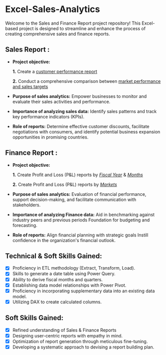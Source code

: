 # Excel-Sales-Analytics
Welcome to the Sales and Finance Report project repository! This Excel-based project is designed to streamline and enhance the process of creating comprehensive sales and finance reports. 

## Sales Report :


- **Project objective:** 

    **1.** Create a [customer performance report](https://github.com/KirandeepMarala/Excel-Sales_Analysis/blob/main/Customer%20Performance%20Report.pdf)

    **2.** Conduct a comprehensive comparison between [market performance and sales targets](https://github.com/KirandeepMarala/Excel-Sales_Analysis/blob/main/Customer%20Performance%20Report.pdf)

- **Purpose of sales analytics:** Empower businesses to monitor and evaluate their sales activities and performance.

- **Importance of analyzing sales data:** Identify sales patterns and track key performance indicators (KPIs).

- **Role of reports:** Determine effective customer discounts, facilitate negotiations with consumers, and identify potential business expansion opportunities in promising countries.


## Finance Report :

- **Project objective:** 

    **1.** Create Profit and Loss (P&L) reports by _[Fiscal Year](https://github.com/KirandeepMarala/Excel-Sales_Analysis/blob/main/P%26L%20Statement%20by%20Fiscal%20Year.pdf)_ & _[Months](https://github.com/KirandeepMarala/Excel-Sales_Analysis/blob/main/P%26L%20Statement%20by%20Months.pdf)_ 

   **2.** Create Profit and Loss (P&L) reports by _[Markets](https://github.com/KirandeepMarala/Excel-Sales_Analysis/blob/main/P%26L%20Statement%20by%20Markets.pdf)_

- **Purpose of sales analytics:** Evaluation of financial performance, support decision-making, and facilitate communication with stakeholders.

- **Importance of analyzing Finance data:** Aid in benchmarking against industry peers and previous periods Foundation for budgeting and forecasting.

- **Role of reports:** Align financial planning with strategic goals Instill confidence in the organization's financial outlook.


## Technical & Soft Skills Gained:
- [X]	Proficiency in ETL methodology (Extract, Transform, Load).
- [X]	Skills to generate a date table using Power Query.
- [X]	Ability to derive fiscal months and quarters.
- [X]	Establishing data model relationships with Power Pivot.
- [X]	Proficiency in incorporating supplementary data into an existing data model.
- [X]	Utilizing DAX to create calculated columns.

## Soft Skills Gained:
- [X]	Refined understanding of Sales & Finance Reports
- [X]	Designing user-centric reports with empathy in mind.
- [X]	Optimization of report generation through meticulous fine-tuning.
- [X]	Developing a systematic approach to devising a report building plan.
